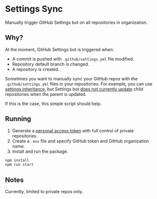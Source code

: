 # Settings Sync

Manually trigger GitHub Settings bot on all repositories in organization. 

## Why?

At the moment, GitHub Settings bot is triggered when:

- A commit is pushed with `.github/settings.yml` file modified.
- Repository default branch is changed.
- A repository is created.

Sometimes you want to manually sync your GitHub repos with the `.github/settings.yml` files in your repositories. 
For example, you can use [settings inheritance](https://probot.github.io/docs/best-practices/#store-configuration-in-the-repository),
but Settings bot [does not currently update](https://github.com/probot/settings/issues/95) child repositories when the 
parent is updated.

If this is the case, this simple script should help.

## Running

1. Generate a [personal access token](https://github.com/settings/tokens/new) with full control of private repositories.
2. Create a `.env` file and specify GitHub token and GitHub organization name.
3. Install and run the package.

```bash
npm install
npm run start
```

## Notes

Currently, limited to private repos only.
